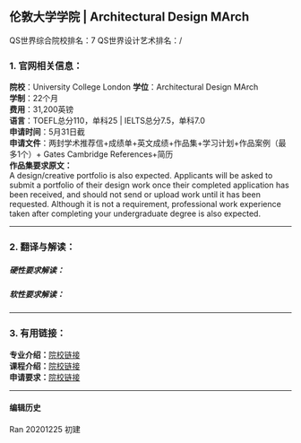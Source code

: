 ## 伦敦大学学院 | Architectural Design MArch

QS世界综合院校排名：7
QS世界设计艺术排名：/

### 1. 官网相关信息：

**院校**：University College London
**学位**：Architectural Design MArch  
**学制**：22个月  
**费用**：31,200英镑  
**语言**：TOEFL总分110，单科25 | IELTS总分7.5，单科7.0  
**申请时间**：5月31日截  
**申请文件**：两封学术推荐信+成绩单+英文成绩+作品集+学习计划+作品案例（最多1个）+ Gates Cambridge References+简历  
**作品集要求原文：**   
A design/creative portfolio is also expected. Applicants will be asked to submit a portfolio of their design work once their completed application has been received, and should not send or upload work until it has been requested. Although it is not a requirement, professional work experience taken after completing your undergraduate degree is also expected.


---


### 2. 翻译与解读：

##### 硬性要求解读：


##### 软性要求解读：



---


### 3. 有用链接：

**专业介绍：**[院校链接](https://www.ucl.ac.uk/prospective-students/graduate/taught-degrees/architectural-design-march)  
**课程介绍：**[院校链接](https://www.ucl.ac.uk/prospective-students/graduate/taught-degrees/architectural-design-march)  
**申请要求：**[院校链接](https://www.ucl.ac.uk/prospective-students/graduate/taught-degrees/architectural-design-march)




---


#### 编辑历史

Ran 20201225 初建  
